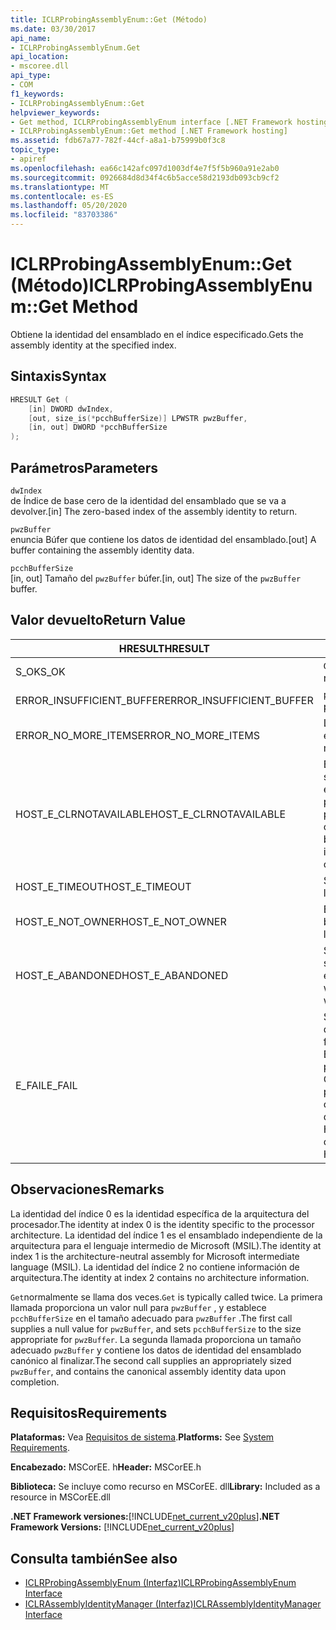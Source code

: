 ```yaml
---
title: ICLRProbingAssemblyEnum::Get (Método)
ms.date: 03/30/2017
api_name:
- ICLRProbingAssemblyEnum.Get
api_location:
- mscoree.dll
api_type:
- COM
f1_keywords:
- ICLRProbingAssemblyEnum::Get
helpviewer_keywords:
- Get method, ICLRProbingAssemblyEnum interface [.NET Framework hosting]
- ICLRProbingAssemblyEnum::Get method [.NET Framework hosting]
ms.assetid: fdb67a77-782f-44cf-a8a1-b75999b0f3c8
topic_type:
- apiref
ms.openlocfilehash: ea66c142afc097d1003df4e7f5f5b960a91e2ab0
ms.sourcegitcommit: 0926684d8d34f4c6b5acce58d2193db093cb9cf2
ms.translationtype: MT
ms.contentlocale: es-ES
ms.lasthandoff: 05/20/2020
ms.locfileid: "83703386"
---
```

# <a name="iclrprobingassemblyenumget-method"></a><span data-ttu-id="dd47e-102">ICLRProbingAssemblyEnum::Get (Método)</span><span class="sxs-lookup"><span data-stu-id="dd47e-102">ICLRProbingAssemblyEnum::Get Method</span></span>
<span data-ttu-id="dd47e-103">Obtiene la identidad del ensamblado en el índice especificado.</span><span class="sxs-lookup"><span data-stu-id="dd47e-103">Gets the assembly identity at the specified index.</span></span>  
  
## <a name="syntax"></a><span data-ttu-id="dd47e-104">Sintaxis</span><span class="sxs-lookup"><span data-stu-id="dd47e-104">Syntax</span></span>  
  
```cpp  
HRESULT Get (  
    [in] DWORD dwIndex,  
    [out, size_is(*pcchBufferSize)] LPWSTR pwzBuffer,  
    [in, out] DWORD *pcchBufferSize  
);  
```  
  
## <a name="parameters"></a><span data-ttu-id="dd47e-105">Parámetros</span><span class="sxs-lookup"><span data-stu-id="dd47e-105">Parameters</span></span>  
 `dwIndex`  
 <span data-ttu-id="dd47e-106">de Índice de base cero de la identidad del ensamblado que se va a devolver.</span><span class="sxs-lookup"><span data-stu-id="dd47e-106">[in] The zero-based index of the assembly identity to return.</span></span>  
  
 `pwzBuffer`  
 <span data-ttu-id="dd47e-107">enuncia Búfer que contiene los datos de identidad del ensamblado.</span><span class="sxs-lookup"><span data-stu-id="dd47e-107">[out] A buffer containing the assembly identity data.</span></span>  
  
 `pcchBufferSize`  
 <span data-ttu-id="dd47e-108">[in, out] Tamaño del `pwzBuffer` búfer.</span><span class="sxs-lookup"><span data-stu-id="dd47e-108">[in, out] The size of the `pwzBuffer` buffer.</span></span>  
  
## <a name="return-value"></a><span data-ttu-id="dd47e-109">Valor devuelto</span><span class="sxs-lookup"><span data-stu-id="dd47e-109">Return Value</span></span>  
  
|<span data-ttu-id="dd47e-110">HRESULT</span><span class="sxs-lookup"><span data-stu-id="dd47e-110">HRESULT</span></span>|<span data-ttu-id="dd47e-111">Descripción</span><span class="sxs-lookup"><span data-stu-id="dd47e-111">Description</span></span>|  
|-------------|-----------------|  
|<span data-ttu-id="dd47e-112">S_OK</span><span class="sxs-lookup"><span data-stu-id="dd47e-112">S_OK</span></span>|<span data-ttu-id="dd47e-113">`Get`se devolvió correctamente.</span><span class="sxs-lookup"><span data-stu-id="dd47e-113">`Get` returned successfully.</span></span>|  
|<span data-ttu-id="dd47e-114">ERROR_INSUFFICIENT_BUFFER</span><span class="sxs-lookup"><span data-stu-id="dd47e-114">ERROR_INSUFFICIENT_BUFFER</span></span>|<span data-ttu-id="dd47e-115">`pwzBuffer` es demasiado pequeño.</span><span class="sxs-lookup"><span data-stu-id="dd47e-115">`pwzBuffer` is too small.</span></span>|  
|<span data-ttu-id="dd47e-116">ERROR_NO_MORE_ITEMS</span><span class="sxs-lookup"><span data-stu-id="dd47e-116">ERROR_NO_MORE_ITEMS</span></span>|<span data-ttu-id="dd47e-117">La enumeración no contiene más elementos.</span><span class="sxs-lookup"><span data-stu-id="dd47e-117">The enumeration contains no more items.</span></span>|  
|<span data-ttu-id="dd47e-118">HOST_E_CLRNOTAVAILABLE</span><span class="sxs-lookup"><span data-stu-id="dd47e-118">HOST_E_CLRNOTAVAILABLE</span></span>|<span data-ttu-id="dd47e-119">El Common Language Runtime (CLR) no se ha cargado en un proceso o el CLR se encuentra en un estado en el que no puede ejecutar código administrado ni procesar la llamada correctamente.</span><span class="sxs-lookup"><span data-stu-id="dd47e-119">The common language runtime (CLR) has not been loaded into a process, or the CLR is in a state in which it cannot run managed code or process the call successfully.</span></span>|  
|<span data-ttu-id="dd47e-120">HOST_E_TIMEOUT</span><span class="sxs-lookup"><span data-stu-id="dd47e-120">HOST_E_TIMEOUT</span></span>|<span data-ttu-id="dd47e-121">Se agotó el tiempo de espera de la llamada.</span><span class="sxs-lookup"><span data-stu-id="dd47e-121">The call timed out.</span></span>|  
|<span data-ttu-id="dd47e-122">HOST_E_NOT_OWNER</span><span class="sxs-lookup"><span data-stu-id="dd47e-122">HOST_E_NOT_OWNER</span></span>|<span data-ttu-id="dd47e-123">El autor de la llamada no posee el bloqueo.</span><span class="sxs-lookup"><span data-stu-id="dd47e-123">The caller does not own the lock.</span></span>|  
|<span data-ttu-id="dd47e-124">HOST_E_ABANDONED</span><span class="sxs-lookup"><span data-stu-id="dd47e-124">HOST_E_ABANDONED</span></span>|<span data-ttu-id="dd47e-125">Se canceló un evento mientras un subproceso o fibra bloqueados estaba esperando en él.</span><span class="sxs-lookup"><span data-stu-id="dd47e-125">An event was canceled while a blocked thread or fiber was waiting on it.</span></span>|  
|<span data-ttu-id="dd47e-126">E_FAIL</span><span class="sxs-lookup"><span data-stu-id="dd47e-126">E_FAIL</span></span>|<span data-ttu-id="dd47e-127">Se produjo un error grave desconocido.</span><span class="sxs-lookup"><span data-stu-id="dd47e-127">An unknown catastrophic failure occurred.</span></span> <span data-ttu-id="dd47e-128">Si un método devuelve E_FAIL, CLR ya no se puede usar en el proceso.</span><span class="sxs-lookup"><span data-stu-id="dd47e-128">If a method returns E_FAIL, the CLR is no longer usable within the process.</span></span> <span data-ttu-id="dd47e-129">Las llamadas subsiguientes a cualquier método de hospedaje devuelven HOST_E_CLRNOTAVAILABLE.</span><span class="sxs-lookup"><span data-stu-id="dd47e-129">Subsequent calls to any hosting methods return HOST_E_CLRNOTAVAILABLE.</span></span>|  
  
## <a name="remarks"></a><span data-ttu-id="dd47e-130">Observaciones</span><span class="sxs-lookup"><span data-stu-id="dd47e-130">Remarks</span></span>  
 <span data-ttu-id="dd47e-131">La identidad del índice 0 es la identidad específica de la arquitectura del procesador.</span><span class="sxs-lookup"><span data-stu-id="dd47e-131">The identity at index 0 is the identity specific to the processor architecture.</span></span> <span data-ttu-id="dd47e-132">La identidad del índice 1 es el ensamblado independiente de la arquitectura para el lenguaje intermedio de Microsoft (MSIL).</span><span class="sxs-lookup"><span data-stu-id="dd47e-132">The identity at index 1 is the architecture-neutral assembly for Microsoft intermediate language (MSIL).</span></span> <span data-ttu-id="dd47e-133">La identidad del índice 2 no contiene información de arquitectura.</span><span class="sxs-lookup"><span data-stu-id="dd47e-133">The identity at index 2 contains no architecture information.</span></span>  
  
 <span data-ttu-id="dd47e-134">`Get`normalmente se llama dos veces.</span><span class="sxs-lookup"><span data-stu-id="dd47e-134">`Get` is typically called twice.</span></span> <span data-ttu-id="dd47e-135">La primera llamada proporciona un valor null para `pwzBuffer` , y establece `pcchBufferSize` en el tamaño adecuado para `pwzBuffer` .</span><span class="sxs-lookup"><span data-stu-id="dd47e-135">The first call supplies a null value for `pwzBuffer`, and sets `pcchBufferSize` to the size appropriate for `pwzBuffer`.</span></span> <span data-ttu-id="dd47e-136">La segunda llamada proporciona un tamaño adecuado `pwzBuffer` y contiene los datos de identidad del ensamblado canónico al finalizar.</span><span class="sxs-lookup"><span data-stu-id="dd47e-136">The second call supplies an appropriately sized `pwzBuffer`, and contains the canonical assembly identity data upon completion.</span></span>  
  
## <a name="requirements"></a><span data-ttu-id="dd47e-137">Requisitos</span><span class="sxs-lookup"><span data-stu-id="dd47e-137">Requirements</span></span>  
 <span data-ttu-id="dd47e-138">**Plataformas:** Vea [Requisitos de sistema](../../get-started/system-requirements.md).</span><span class="sxs-lookup"><span data-stu-id="dd47e-138">**Platforms:** See [System Requirements](../../get-started/system-requirements.md).</span></span>  
  
 <span data-ttu-id="dd47e-139">**Encabezado:** MSCorEE. h</span><span class="sxs-lookup"><span data-stu-id="dd47e-139">**Header:** MSCorEE.h</span></span>  
  
 <span data-ttu-id="dd47e-140">**Biblioteca:** Se incluye como recurso en MSCorEE. dll</span><span class="sxs-lookup"><span data-stu-id="dd47e-140">**Library:** Included as a resource in MSCorEE.dll</span></span>  
  
 <span data-ttu-id="dd47e-141">**.NET Framework versiones:**[!INCLUDE[net_current_v20plus](../../../../includes/net-current-v20plus-md.md)]</span><span class="sxs-lookup"><span data-stu-id="dd47e-141">**.NET Framework Versions:** [!INCLUDE[net_current_v20plus](../../../../includes/net-current-v20plus-md.md)]</span></span>  
  
## <a name="see-also"></a><span data-ttu-id="dd47e-142">Consulta también</span><span class="sxs-lookup"><span data-stu-id="dd47e-142">See also</span></span>

- [<span data-ttu-id="dd47e-143">ICLRProbingAssemblyEnum (Interfaz)</span><span class="sxs-lookup"><span data-stu-id="dd47e-143">ICLRProbingAssemblyEnum Interface</span></span>](iclrprobingassemblyenum-interface.md)
- [<span data-ttu-id="dd47e-144">ICLRAssemblyIdentityManager (Interfaz)</span><span class="sxs-lookup"><span data-stu-id="dd47e-144">ICLRAssemblyIdentityManager Interface</span></span>](iclrassemblyidentitymanager-interface.md)
